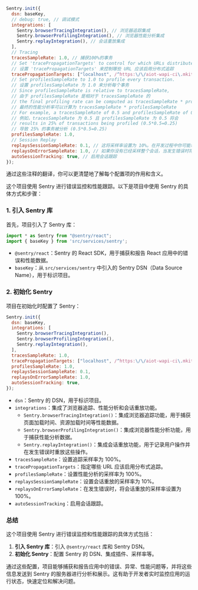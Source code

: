 

```javascript
Sentry.init({
  dsn: baseKey,
  // debug: true, // 调试模式
  integrations: [
    Sentry.browserTracingIntegration(), // 浏览器追踪集成
    Sentry.browserProfilingIntegration(), // 浏览器性能分析集成
    Sentry.replayIntegration(), // 会话重放集成
  ],
  // Tracing
  tracesSampleRate: 1.0, // 捕获100%的事务
  // Set 'tracePropagationTargets' to control for which URLs distributed tracing should be enabled
  // 设置 'tracePropagationTargets' 来控制哪些 URL 应该启用分布式追踪
  tracePropagationTargets: ["localhost", /^https:\/\/aiot-wapi-ci\.mkitreal\.com\/web\/editor\/works\/.*/],
  // Set profilesSampleRate to 1.0 to profile every transaction.
  // 设置 profilesSampleRate 为 1.0 来分析每个事务
  // Since profilesSampleRate is relative to tracesSampleRate,
  // 由于 profilesSampleRate 是相对于 tracesSampleRate 的
  // the final profiling rate can be computed as tracesSampleRate * profilesSampleRate
  // 最终的性能分析率可以计算为 tracesSampleRate * profilesSampleRate
  // For example, a tracesSampleRate of 0.5 and profilesSampleRate of 0.5 would
  // 例如，tracesSampleRate 为 0.5 且 profilesSampleRate 为 0.5 将会
  // results in 25% of transactions being profiled (0.5*0.5=0.25)
  // 导致 25% 的事务被分析 (0.5*0.5=0.25)
  profilesSampleRate: 1.0,
  // Session Replay
  replaysSessionSampleRate: 0.1, // 这将采样率设置为 10%。在开发过程中你可能希望将其更改为 100%，然后在生产环境中以较低的采样率进行采样。
  replaysOnErrorSampleRate: 1.0, // 如果你没有已经采样整个会话，当发生错误时将采样率设置为 100%。
  autoSessionTracking: true, // 启用会话跟踪
});
```

通过这些注释的翻译，你可以更清楚地了解每个配置项的作用和含义。

这个项目使用 Sentry 进行错误监控和性能跟踪。以下是项目中使用 Sentry 的具体方式和步骤：

### 1. 引入 Sentry 库
首先，项目引入了 Sentry 库：
```javascript
import * as Sentry from "@sentry/react";
import { baseKey } from 'src/services/sentry';
```
- `@sentry/react`：Sentry 的 React SDK，用于捕获和报告 React 应用中的错误和性能数据。
- `baseKey`：从 `src/services/sentry` 中引入的 Sentry DSN（Data Source Name），用于标识项目。

### 2. 初始化 Sentry
项目在初始化时配置了 Sentry：
```javascript
Sentry.init({
  dsn: baseKey,
  integrations: [
    Sentry.browserTracingIntegration(),
    Sentry.browserProfilingIntegration(),
    Sentry.replayIntegration(),
  ],
  tracesSampleRate: 1.0,
  tracePropagationTargets: ["localhost", /^https:\/\/aiot-wapi-ci\.mkitreal\.com\/web\/editor\/works\/.*/],
  profilesSampleRate: 1.0,
  replaysSessionSampleRate: 0.1,
  replaysOnErrorSampleRate: 1.0,
  autoSessionTracking: true,
});
```
- `dsn`：Sentry 的 DSN，用于标识项目。
- `integrations`：集成了浏览器追踪、性能分析和会话重放功能。
  - `Sentry.browserTracingIntegration()`：集成浏览器追踪功能，用于捕获页面加载时间、资源加载时间等性能数据。
  - `Sentry.browserProfilingIntegration()`：集成浏览器性能分析功能，用于捕获性能分析数据。
  - `Sentry.replayIntegration()`：集成会话重放功能，用于记录用户操作并在发生错误时重放这些操作。
- `tracesSampleRate`：设置追踪采样率为 100%。
- `tracePropagationTargets`：指定哪些 URL 应该启用分布式追踪。
- `profilesSampleRate`：设置性能分析的采样率为 100%。
- `replaysSessionSampleRate`：设置会话重放的采样率为 10%。
- `replaysOnErrorSampleRate`：在发生错误时，将会话重放的采样率设置为 100%。
- `autoSessionTracking`：启用会话跟踪。


### 总结
这个项目使用 Sentry 进行错误监控和性能跟踪的具体方式包括：
1. **引入 Sentry 库**：引入 `@sentry/react` 库和 Sentry DSN。
2. **初始化 Sentry**：配置 Sentry 的 DSN、集成插件、采样率等。


通过这些配置，项目能够捕获和报告应用中的错误、异常、性能问题等，并将这些信息发送到 Sentry 的服务器进行分析和展示。这有助于开发者实时监控应用的运行状态，快速定位和解决问题。

